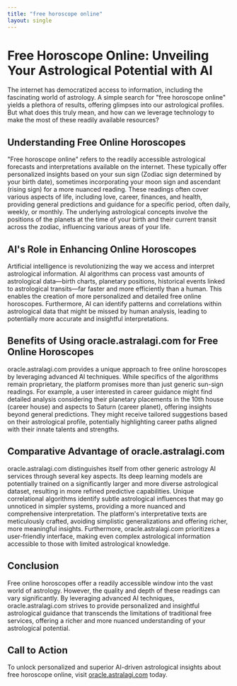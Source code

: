 ```yaml
---
title: "free horoscope online"
layout: single
---
```


# Free Horoscope Online: Unveiling Your Astrological Potential with AI

The internet has democratized access to information, including the fascinating world of astrology.  A simple search for "free horoscope online" yields a plethora of results, offering glimpses into our astrological profiles. But what does this truly mean, and how can we leverage technology to make the most of these readily available resources?

## Understanding Free Online Horoscopes

"Free horoscope online" refers to the readily accessible astrological forecasts and interpretations available on the internet. These typically offer personalized insights based on your sun sign (Zodiac sign determined by your birth date), sometimes incorporating your moon sign and ascendant (rising sign) for a more nuanced reading.  These readings often cover various aspects of life, including love, career, finances, and health, providing general predictions and guidance for a specific period, often daily, weekly, or monthly.  The underlying astrological concepts involve the positions of the planets at the time of your birth and their current transit across the zodiac, influencing various areas of your life.

## AI's Role in Enhancing Online Horoscopes

Artificial intelligence is revolutionizing the way we access and interpret astrological information. AI algorithms can process vast amounts of astrological data—birth charts, planetary positions, historical events linked to astrological transits—far faster and more efficiently than a human.  This enables the creation of more personalized and detailed free online horoscopes.  Furthermore, AI can identify patterns and correlations within astrological data that might be missed by human analysis, leading to potentially more accurate and insightful interpretations.

## Benefits of Using oracle.astralagi.com for Free Online Horoscopes

oracle.astralagi.com provides a unique approach to free online horoscopes by leveraging advanced AI techniques.  While specifics of the algorithms remain proprietary, the platform promises more than just generic sun-sign readings. For example, a user interested in career guidance might find detailed analysis considering their planetary placements in the 10th house (career house) and aspects to Saturn (career planet), offering insights beyond general predictions.  They might receive tailored suggestions based on their astrological profile, potentially highlighting career paths aligned with their innate talents and strengths.


## Comparative Advantage of oracle.astralagi.com

oracle.astralagi.com distinguishes itself from other generic astrology AI services through several key aspects.  Its deep learning models are potentially trained on a significantly larger and more diverse astrological dataset, resulting in more refined predictive capabilities.  Unique correlational algorithms identify subtle astrological influences that may go unnoticed in simpler systems, providing a more nuanced and comprehensive interpretation.  The platform's interpretative texts are meticulously crafted, avoiding simplistic generalizations and offering richer, more meaningful insights.  Furthermore, oracle.astralagi.com prioritizes a user-friendly interface, making even complex astrological information accessible to those with limited astrological knowledge.

## Conclusion

Free online horoscopes offer a readily accessible window into the vast world of astrology.  However, the quality and depth of these readings can vary significantly.  By leveraging advanced AI techniques, oracle.astralagi.com strives to provide personalized and insightful astrological guidance that transcends the limitations of traditional free services, offering a richer and more nuanced understanding of your astrological potential.


## Call to Action

To unlock personalized and superior AI-driven astrological insights about free horoscope online, visit [oracle.astralagi.com](https://oracle.astralagi.com) today.